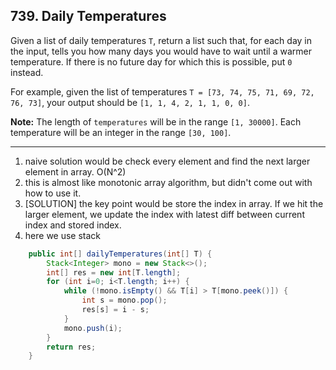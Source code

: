 ## 739. Daily Temperatures

Given a list of daily temperatures `T`, return a list such that, for each day in the input, tells you how many days you would have to wait until a warmer temperature. If there is no future day for which this is possible, put `0` instead.

For example, given the list of temperatures `T = [73, 74, 75, 71, 69, 72, 76, 73]`, your output should be `[1, 1, 4, 2, 1, 1, 0, 0]`.

**Note:** The length of `temperatures` will be in the range `[1, 30000]`. Each temperature will be an integer in the range `[30, 100]`.

---

1. naive solution would be check every element and find the next larger element in array. O(N^2)
2. this is almost like monotonic array algorithm, but didn't come out with how to use it.
3. [SOLUTION] the key point would be store the index in array. If we hit the larger element, we update the index with latest diff between current index and stored index.
4. here we use stack

```java
    public int[] dailyTemperatures(int[] T) {
        Stack<Integer> mono = new Stack<>();
        int[] res = new int[T.length];
        for (int i=0; i<T.length; i++) {
            while (!mono.isEmpty() && T[i] > T[mono.peek()]) {
                int s = mono.pop();
                res[s] = i - s;
            }
            mono.push(i);
        }
        return res;
    }
```

